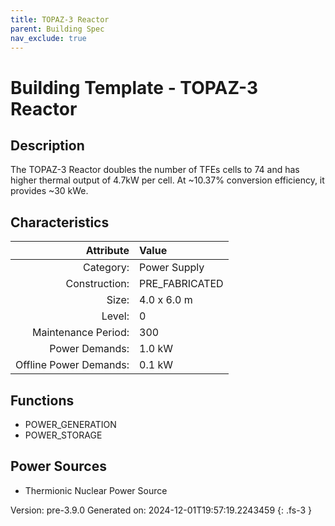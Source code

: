 ```yaml
---
title: TOPAZ-3 Reactor
parent: Building Spec
nav_exclude: true
---
```

# Building Template - TOPAZ-3 Reactor

## Description
The TOPAZ-3 Reactor doubles the number of TFEs cells to 74 and has higher thermal output of 4.7kW per cell. At ~10.37% conversion efficiency, it provides ~30 kWe.

## Characteristics

| Attribute      | Value |
|--------:|:------|
|Category:|Power Supply|
|Construction:|PRE_FABRICATED|
|Size:|4.0 x 6.0 m|
|Level:|0|
|Maintenance Period:|300|
|Power Demands:|1.0 kW|
|Offline Power Demands:|0.1 kW|

## Functions
      
- POWER_GENERATION
- POWER_STORAGE


## Power Sources
      
- Thermionic Nuclear Power Source


Version: pre-3.9.0 Generated on: 2024-12-01T19:57:19.2243459
{: .fs-3 }